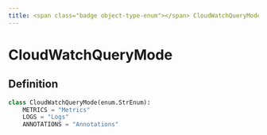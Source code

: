 ```yaml
---
title: <span class="badge object-type-enum"></span> CloudWatchQueryMode
---
```

# <span class="badge object-type-enum"></span> CloudWatchQueryMode

## Definition

```python
class CloudWatchQueryMode(enum.StrEnum):
    METRICS = "Metrics"
    LOGS = "Logs"
    ANNOTATIONS = "Annotations"
```
